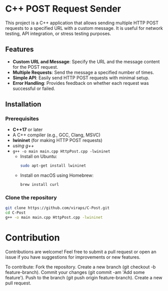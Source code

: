# C++ POST Request Sender

This project is a C++ application that allows sending multiple HTTP POST requests to a specified URL with a custom message. It is useful for network testing, API integration, or stress testing purposes.

## Features

- **Custom URL and Message**: Specify the URL and the message content for the POST request.
- **Multiple Requests**: Send the message a specified number of times.
- **Simple API**: Easily send HTTP POST requests with minimal setup.
- **Error Handling**: Provides feedback on whether each request was successful or failed.

## Installation

### Prerequisites

- **C++17** or later
- A C++ compiler (e.g., GCC, Clang, MSVC)
- **lwininet** (for making HTTP POST requests)
- *using g++*
- ```g++ -o main main.cpp HttpPost.cpp -lwininet```
  - Install on Ubuntu:  
    ```bash
    sudo apt-get install lwininet
    ```
  - Install on macOS using Homebrew:  
    ```bash
    brew install curl
    ```

### Clone the repository

```bash
git clone https://github.com/viraps/C-Post.git
cd C-Post
g++ -o main main.cpp HttpPost.cpp -lwininet

```

# Contribution
Contributions are welcome! Feel free to submit a pull request or open an issue if you have suggestions for improvements or new features.

To contribute:
Fork the repository.
Create a new branch (git checkout -b feature-branch).
Commit your changes (git commit -am 'Add some feature').
Push to the branch (git push origin feature-branch).
Create a new pull request.
